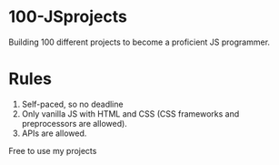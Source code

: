 # 100-JSprojects
Building 100 different projects to become a proficient JS programmer.

# Rules

1. Self-paced, so no deadline
2. Only vanilla JS with HTML and CSS (CSS frameworks and preprocessors are allowed).
3. APIs are allowed.

Free to use my projects
